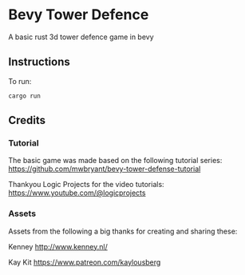 # Bevy Tower Defence
A basic rust 3d tower defence game in bevy

## Instructions
To run:

`cargo run`


## Credits
### Tutorial
The basic game was made based on the following tutorial series:
https://github.com/mwbryant/bevy-tower-defense-tutorial

Thankyou Logic Projects for the video tutorials:
https://www.youtube.com/@logicprojects

### Assets
Assets from the following a big thanks for creating and sharing these:

Kenney
http://www.kenney.nl/

Kay Kit
https://www.patreon.com/kaylousberg

